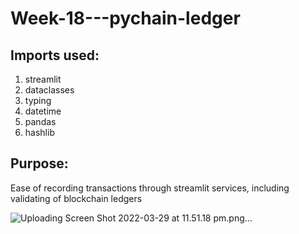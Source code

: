 # Week-18---pychain-ledger
## Imports used:
1. streamlit
2. dataclasses
3. typing
4. datetime
5. pandas
6. hashlib

## Purpose:
Ease of recording transactions through streamlit services, including validating of blockchain ledgers

![Uploading Screen Shot 2022-03-29 at 11.51.18 pm.png…](Pychain_streamlit)
